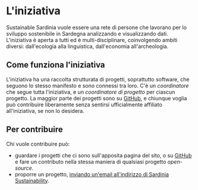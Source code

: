L'iniziativa
============

Sustainable Sardinia vuole essere una rete di persone che lavorano per lo
sviluppo sostenibile in Sardegna analizzando e visualizzando dati. L'iniziativa
è aperta a tutti ed è multi-disciplinare, coinvolgendo ambiti diversi:
dall'ecologia alla linguistica, dall'economia all'archeologia.

Come funziona l'iniziativa
--------------------------

L'iniziativa ha una raccolta strutturata di progetti, soprattutto software,
che seguono lo stesso manifesto e sono connessi tra loro. C'è un *coordinatore*
che segue tutta l'iniziativa, e un *coordinatore di progetto* per ciascun
progetto. La maggior parte dei progetti sono su
[GitHub](https://github.com/sardiniasustainability), e chiunque voglia può
contribuire liberamente senza sentirsi ufficialmente affiliato all'iniziativa,
se non lo desidera.

Per contribuire
---------------

Chi vuole contribuire può:
* guardare i progetti che ci sono sull'apposita pagina del sito, o su
  [GitHub](https://github.com/sardiniasustainability) e fare un contributo nella
  stessa maniera di qualsiasi progetto *open-source*.
* proporre un progetto, [inviando un'email all'indirizzo di Sardinia
  Sustainability](mailto:sardiniasustainability@mail.com).